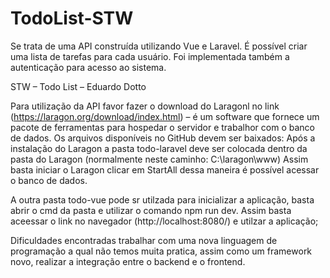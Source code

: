 # TodoList-STW

Se trata de uma API construída utilizando Vue e Laravel. É possível criar uma lista de tarefas para cada usuário. Foi implementada também a autenticação para acesso ao sistema.

STW – Todo List – Eduardo Dotto

Para utilização da API favor fazer o download do Laragonl no link (https://laragon.org/download/index.html) – é um software que fornece um pacote de ferramentas para hospedar o servidor e trabalhor com o banco de dados.
Os arquivos disponíveis no GitHub devem ser baixados:
Após a instalação do Laragon a pasta todo-laravel deve ser colocada dentro da pasta do Laragon (normalmente neste caminho: C:\laragon\www)
Assim basta iniciar o Laragon clicar em StartAll dessa maneira é possível acessar o banco de dados.

A outra pasta todo-vue pode sr utilzada para inicializar a aplicação, basta abrir o cmd da pasta e utilizar o comando npm run dev.
Assim basta aceessar o link no navegador (http://localhost:8080/) e utilzar a aplicação; 

Dificuldades encontradas trabalhar com uma nova linguagem de programação a qual não temos muita pratica, assim como um framework novo, realizar a integração entre o backend e o frontend. 
